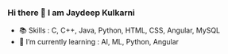 ### Hi there 👋 I am Jaydeep Kulkarni



- 📚 Skills : C, C++, Java, Python, HTML, CSS, Angular, MySQL
- 🌱 I’m currently learning : AI, ML, Python, Angular



